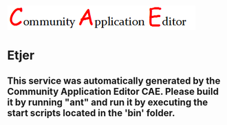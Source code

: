 ![CAE](https://github.com/PhilCAEOrg/microservice-7014/blob/master/img/logo.png)  

Etjer
===================


This service was automatically generated by the Community Application Editor CAE. Please build it by running "ant" and run it by executing the start scripts located in the 'bin' folder.
---------------
